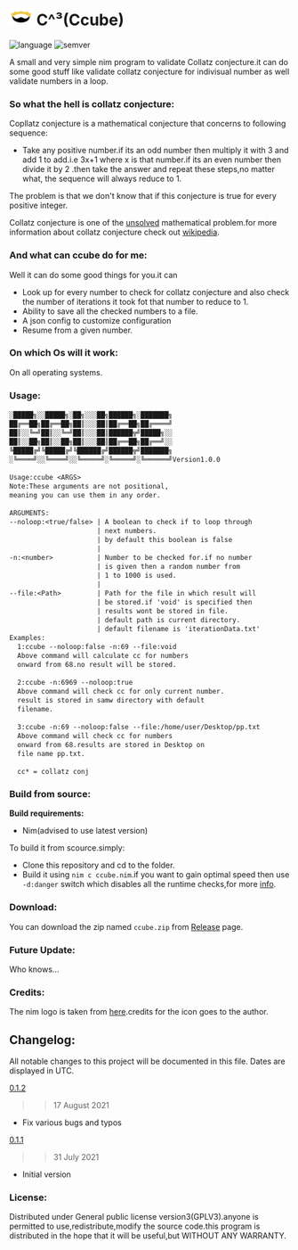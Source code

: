  # <img src="assets/nim_logo.png" width="42px" height="32px"/>  C^³(Ccube)

![language](https://badgen.net/badge/Language/Nim/yellow)
![semver](https://badgen.net/badge/Semantic-Version/1.0.0/purple)

A small and very simple nim program to validate Collatz conjecture.it can do some good stuff like validate collatz conjecture for indivisual number as well validate numbers in a loop. 

### So what the hell is collatz conjecture:
Copllatz conjecture is a mathematical conjecture that concerns to following sequence:
- Take any positive number.if its an odd number then multiply it with 3 and add 1 to add.i.e 3x+1 where x is that number.if its an even number then divide it by 2 .then take the answer and repeat these steps,no matter what, the sequence will always reduce to 1.

The problem is that we don't know that if this conjecture is true for every positive integer.

Collatz conjecture is one of the [unsolved](https://en.wikipedia.org/wiki/List_of_unsolved_problems_in_mathematics) mathematical problem.for more information about collatz conjecture check out [wikipedia](https://en.wikipedia.org/wiki/Collatz_conjecture).

### And what can ccube do for me:
Well it can do some good things for you.it can
- Look up for every number to check for collatz conjecture and also check the number of iterations it took fot that number to reduce to 1.
- Ability to save all the checked numbers to a file.
- A json config to customize configuration
- Resume from a given number.

### On which Os will it work:
On all operating systems.

### Usage:
```
░█████╗░░█████╗░██╗░░░██╗██████╗░███████╗
██╔══██╗██╔══██╗██║░░░██║██╔══██╗██╔════╝
██║░░╚═╝██║░░╚═╝██║░░░██║██████╦╝█████╗░░
██║░░██╗██║░░██╗██║░░░██║██╔══██╗██╔══╝░░
╚█████╔╝╚█████╔╝╚██████╔╝██████╦╝███████╗
░╚════╝░░╚════╝░░╚═════╝░╚═════╝░╚══════╝Version1.0.0

Usage:ccube <ARGS>
Note:These arguments are not positional,
meaning you can use them in any order.

ARGUMENTS:
--noloop:<true/false> | A boolean to check if to loop through 
                      | next numbers.
                      | by default this boolean is false
                      |
-n:<number>           | Number to be checked for.if no number
                      | is given then a random number from
                      | 1 to 1000 is used.
                      |
--file:<Path>         | Path for the file in which result will
                      | be stored.if 'void' is specified then
                      | results wont be stored in file.
                      | default path is current directory.
                      | default filename is 'iterationData.txt'
Examples:
  1:ccube --noloop:false -n:69 --file:void
  Above command will calculate cc for numbers
  onward from 68.no result will be stored.
  
  2:ccube -n:6969 --noloop:true 
  Above command will check cc for only current number.
  result is stored in samw directory with default
  filename.

  3:ccube -n:69 --noloop:false --file:/home/user/Desktop/pp.txt
  Above command will check cc for numbers
  onward from 68.results are stored in Desktop on 
  file name pp.txt.

  cc* = collatz conj

```

### Build from source:
**Build requirements:**
- Nim(advised to use latest version)

To build it from scource.simply: 
- Clone this repository and cd to the folder.
- Build it using ```nim c ccube.nim```.if you want to gain optimal speed then use ```-d:danger``` switch which disables all the runtime checks,for more [info](https://nim-lang.org/faq.html).

### Download:
You can download the zip named ```ccube.zip``` from [Release](https://github.com/Justaus3r/Ccube/releases/tag/v0.1.0) page.

### Future Update:
Who knows...

### Credits:
The nim logo is taken from [here](https://icon-icons.com/icon/file-type-nim/130304).credits for the icon goes to the author.

## Changelog:
All notable changes to this project will be documented in this file. Dates are displayed in UTC.

[0.1.2](https://github.com/Justaus3r/Ccube/releases/tag/v0.1.2)
>> 17 August 2021
- Fix various bugs and typos

[0.1.1](https://github.com/Justaus3r/Ccube/releases/tag/v0.1.0)
>> 31 July 2021
- Initial version

### License:
Distributed under General public license version3(GPLV3).anyone is permitted to use,redistribute,modify the source code.this program is distributed in the hope that it will be useful,but WITHOUT ANY WARRANTY.

